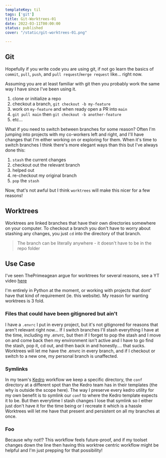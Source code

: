 ```yaml
---
templateKey: til
tags: ['git']
title: Git-Worktrees-01
date: 2022-03-11T00:00:00
status: published
cover: "/static/git-worktrees-01.png"

---
```


## Git 

Hopefully if you write code you are using git, if not go learn the basics of `commit`, `pull`, `push`, and `pull request`/`merge request` like... right now.

Assuming you are at least familiar with git then you probably work the same way I have since I've been using it.

1. clone or initialize a repo
2. checkout a branch, `git checkout -b my-feature`
3. work on `my-feature` and when ready open a PR into `main`
4. `git pull main` then `git checkout -b another-feature`
5. etc...


What if you need to switch between branches for some reason? Often I'm jumping into projects with my co-workers left and right, and I'll have changes that I'm either working on or exploring for them.
When it's time to switch branches I think there's more elegant ways than this but I've always done this:

1. `stash` the current changes
2. checkout out the relevant branch 
3. helped out 
4. re-checkout my original branch
5. `pop` the `stash`

Now, that's not awful but I think `worktrees` will make this nicer for a few reasons!

## Worktrees

Worktrees are linked branches that have their own directories somewhere on your computer.
To checkout a branch you don't have to worry about stashing any changes, you just `cd` into the directory of that branch.

> The branch can be literally anywhere - it doesn't have to be in the repo folder


## Use Case

I've seen ThePrimeagean argue for worktrees for several reasons, see a YT video [here](https://www.youtube.com/watch?v=2uEqYw-N8uE)

I'm entirely in Python at the moment, or working with projects that dont' have that kind of requirement (ie. this website).
My reason for wanting worktrees is 3 fold.

### Files that could have been gitignored but ain't

I have a `.envrc` I put in every project, but it's not gitignored for reasons that aren't relevant right now...
If I switch branches I'll stash everything I have at the time, including my .envrc, but then if I forget to pop the stash and I move on and come back then my environment isn't active and I have to go find the stash, pop it, cd out, and then back in and honestly.... that sucks.
Worktrees will let me have the .envrc in every branch, and if I checkout or switch to a new one, my personal branch is unaffected.


### Symlinks

In my team's [Kedro](https://kedro.readthedocs.io/en/stable/01_introduction/01_introduction.html) workflow we keep a specific directory, the `conf` directory at a different spot than the Kedro team has in their templates (the why is outside the scope here).
The way I preserve every kedro utility for my own benefit is to symlink our `conf` to where the Kedro template expects it to be. 
But then everytime I stash changes I lose that symlink so I either just don't have it for the time being or I recreate it which is a hassle
Worktrees will let me have that present and persistent on all my branches at once.

### Foo

Because why not!? This workflow feels future-proof, and if my toolset changes down the line then having this worktree centric workflow might be helpful and I'm just prepping for that possibility!
